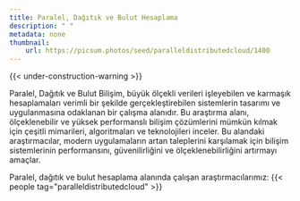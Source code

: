 ```yaml
---
title: Paralel, Dağıtık ve Bulut Hesaplama
description: " "
metadata: none
thumbnail: 
    url: https://picsum.photos/seed/paralleldistributedcloud/1400
---
```


{{< under-construction-warning >}}


Paralel, Dağıtık ve Bulut Bilişim, büyük ölçekli verileri işleyebilen ve karmaşık hesaplamaları verimli bir şekilde gerçekleştirebilen sistemlerin tasarımı ve uygulanmasına odaklanan bir çalışma alanıdır. Bu araştırma alanı, ölçeklenebilir ve yüksek performanslı bilişim çözümlerini mümkün kılmak için çeşitli mimarileri, algoritmaları ve teknolojileri inceler. Bu alandaki araştırmacılar, modern uygulamaların artan taleplerini karşılamak için bilişim sistemlerinin performansını, güvenilirliğini ve ölçeklenebilirliğini artırmayı amaçlar.

Paralel, dağıtık ve bulut hesaplama alanında çalışan araştırmacılarımız:
{{< people tag="paralleldistributedcloud" >}}
